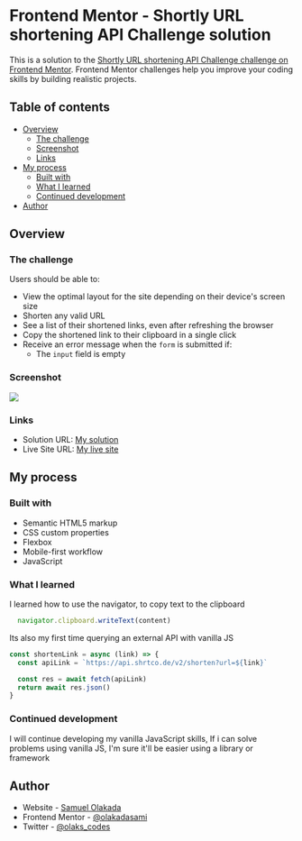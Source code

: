 # Frontend Mentor - Shortly URL shortening API Challenge solution

This is a solution to the [Shortly URL shortening API Challenge challenge on Frontend Mentor](https://www.frontendmentor.io/challenges/url-shortening-api-landing-page-2ce3ob-G). Frontend Mentor challenges help you improve your coding skills by building realistic projects. 

## Table of contents

- [Overview](#overview)
  - [The challenge](#the-challenge)
  - [Screenshot](#screenshot)
  - [Links](#links)
- [My process](#my-process)
  - [Built with](#built-with)
  - [What I learned](#what-i-learned)
  - [Continued development](#continued-development)
  <!-- - [Useful resources](#useful-resources) -->
- [Author](#author)
<!-- - [Acknowledgments](#acknowledgments) -->

## Overview

### The challenge

Users should be able to:

- View the optimal layout for the site depending on their device's screen size
- Shorten any valid URL
- See a list of their shortened links, even after refreshing the browser
- Copy the shortened link to their clipboard in a single click
- Receive an error message when the `form` is submitted if:
  - The `input` field is empty

### Screenshot

![](./images/screenshot.jpg)

### Links

- Solution URL: [My solution](https://github.com/olakadasami/url-shortener-FEM.git)
- Live Site URL: [My live site](https://fem-url-shortener-olakadasami.netlify.app/)

## My process

### Built with

- Semantic HTML5 markup
- CSS custom properties
- Flexbox
- Mobile-first workflow
- JavaScript

### What I learned

I learned how to use the navigator, to copy text to the clipboard
```js
  navigator.clipboard.writeText(content)
```

Its also my first time querying an external API with vanilla JS
```js
const shortenLink = async (link) => {
  const apiLink = `https://api.shrtco.de/v2/shorten?url=${link}`

  const res = await fetch(apiLink)
  return await res.json()
}
```


### Continued development

I will continue developing my vanilla JavaScript skills, If i can solve problems using vanilla JS, I'm sure it'll be easier using a library or framework


<!-- ### Useful resources

- [Example resource 1](https://www.example.com) - This helped me for XYZ reason. I really liked this pattern and will use it going forward.
- [Example resource 2](https://www.example.com) - This is an amazing article which helped me finally understand XYZ. I'd recommend it to anyone still learning this concept. -->

## Author

- Website - [Samuel Olakada](https://olakadasami-portfolio.vercel.app/)
- Frontend Mentor - [@olakadasami](https://www.frontendmentor.io/profile/olakadasami)
- Twitter - [@olaks_codes](https://www.twitter.com/olaks_codes)
